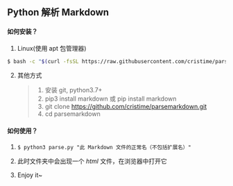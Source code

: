 ## Python 解析 Markdown

#### 如何安装？

1.  Linux(使用 apt 包管理器)

   ```bash
   $ bash -c "$(curl -fsSL https://raw.githubusercontent.com/cristime/parsemarkdown/main/setup.sh)"
   ```

2. 其他方式

   > 1. 安装 git, python3.7+
   > 2. pip3 install markdown 或 pip install markdown
   > 3. git clone https://github.com/cristime/parsemarkdown.git
   > 4. cd parsemarkdown

#### 如何使用？

1. ```$ python3 parse.py "此 Markdown 文件的正常名（不包括扩展名）"　```

2. 此时文件夹中会出现一个 *html* 文件，在浏览器中打开它
3. Enjoy it~

